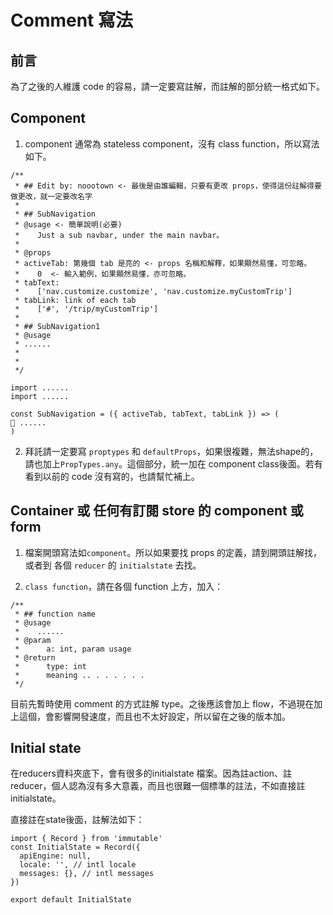 # Comment 寫法

## 前言

為了之後的人維護 code 的容易，請一定要寫註解，而註解的部分統一格式如下。

## Component

1. component 通常為 stateless component，沒有 class function，所以寫法如下。

```
/**
 * ## Edit by: noootown <- 最後是由誰編輯，只要有更改 props，使得這份註解得要做更改，就一定要改名字
 *
 * ## SubNavigation
 * @usage <- 簡單說明(必要)
 *    Just a sub navbar, under the main navbar。
 *
 * @props
 * activeTab: 第幾個 tab 是亮的 <- props 名稱和解釋，如果顯然易懂，可忽略。
 *    0  <- 輸入範例，如果顯然易懂，亦可忽略。
 * tabText:
 *    ['nav.customize.customize', 'nav.customize.myCustomTrip']
 * tabLink: link of each tab
 *    ['#', '/trip/myCustomTrip']
 *
 * ## SubNavigation1
 * @usage
 * ......
 *
 * 
 */

import ......
import ......

const SubNavigation = ({ activeTab, tabText, tabLink }) => (
 ......
)
```
2. 拜託請一定要寫 ```proptypes``` 和 ```defaultProps```，如果很複雜，無法shape的，請也加上```PropTypes.any```。這個部分，統一加在 component class後面。若有看到以前的 code 沒有寫的，也請幫忙補上。

## Container 或 任何有訂閱 store 的 component 或 form

1. 檔案開頭寫法如```component```。所以如果要找 props 的定義，請到開頭註解找，或者到 各個 ```reducer``` 的 ```initialstate``` 去找。

2. ```class function```，請在各個 function 上方，加入：
```
/**
 * ## function name
 * @usage
 *    ......
 * @param
 *  	a: int, param usage
 * @return
 * 		type: int
 * 		meaning .. . . . . . .
 */
```
目前先暫時使用 comment 的方式註解 type。之後應該會加上 flow，不過現在加上這個，會影響開發速度，而且也不太好設定，所以留在之後的版本加。

## Initial state

在reducers資料夾底下，會有很多的initialstate 檔案。因為註action、註reducer，個人認為沒有多大意義，而且也很難一個標準的註法，不如直接註 initialstate。

直接註在state後面，註解法如下：

```
import { Record } from 'immutable'
const InitialState = Record({
  apiEngine: null,
  locale: '', // intl locale
  messages: {}, // intl messages
})

export default InitialState
```

















